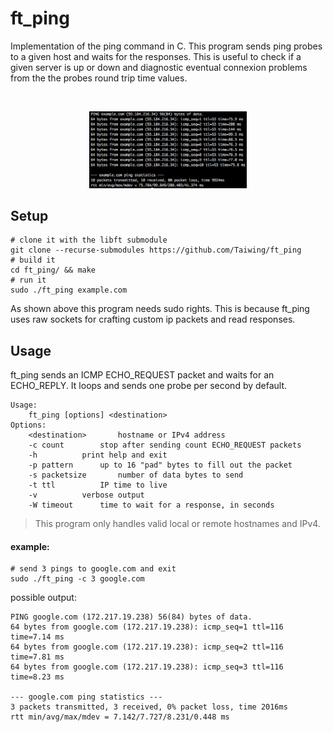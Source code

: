 # ft_ping

Implementation of the ping command in C. This program sends ping probes to a
given host and waits for the responses. This is useful to check if a given
server is up or down and diagnostic eventual connexion problems from the the
probes round trip time values.

<br />
<p align="center">
	<img src="https://github.com/Taiwing/ft_ping/blob/master/resources/ping-screenshot.png?raw=true" alt="ping-screenshot" style="width: 50%;"/>
</p>

## Setup

```shell
# clone it with the libft submodule
git clone --recurse-submodules https://github.com/Taiwing/ft_ping
# build it
cd ft_ping/ && make
# run it
sudo ./ft_ping example.com
```

As shown above this program needs sudo rights. This is because ft\_ping uses raw
sockets for crafting custom ip packets and read responses.

## Usage

ft\_ping sends an ICMP ECHO\_REQUEST packet and waits for an ECHO\_REPLY. It
loops and sends one probe per second by default.

```
Usage:
	ft_ping [options] <destination>
Options:
	<destination>		hostname or IPv4 address
	-c count		stop after sending count ECHO_REQUEST packets
	-h			print help and exit
	-p pattern		up to 16 "pad" bytes to fill out the packet
	-s packetsize		number of data bytes to send
	-t ttl			IP time to live
	-v			verbose output
	-W timeout		time to wait for a response, in seconds
```

> This program only handles valid local or remote hostnames and IPv4.

#### example:

```shell
# send 3 pings to google.com and exit
sudo ./ft_ping -c 3 google.com
```

possible output:
```
PING google.com (172.217.19.238) 56(84) bytes of data.
64 bytes from google.com (172.217.19.238): icmp_seq=1 ttl=116 time=7.14 ms
64 bytes from google.com (172.217.19.238): icmp_seq=2 ttl=116 time=7.81 ms
64 bytes from google.com (172.217.19.238): icmp_seq=3 ttl=116 time=8.23 ms

--- google.com ping statistics ---
3 packets transmitted, 3 received, 0% packet loss, time 2016ms
rtt min/avg/max/mdev = 7.142/7.727/8.231/0.448 ms
```
